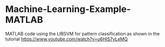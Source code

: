 # Machine-Learning-Example-MATLAB
MATLAB code using the LIBSVM for pattern classification as shown in the tutorial https://www.youtube.com/watch?v=u6HIS7yLeMQ
